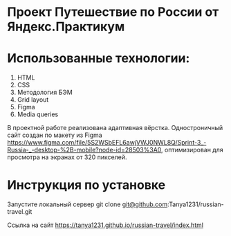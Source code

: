 # Проект Путешествие по России от Яндекс.Практикум

# Использованные технологии:
1. HTML
2. CSS
3. Методология БЭМ
4. Grid layout
5. Figma
6. Media queries

В проектной работе реализована адаптивная вёрстка. Одностроничный сайт создан по макету из Figma https://www.figma.com/file/5S2WSbEFL6awjVWJ0NWL8Q/Sprint-3_-Russia-_-desktop-%2B-mobile?node-id=28503%3A0, оптимизирован для просмотра на экранах от 320 пикселей.

# Инструкция по установке 
Запустите локальный сервер
git clone git@github.com:Tanya1231/russian-travel.git

Ссылка на сайт https://tanya1231.github.io/russian-travel/index.html
